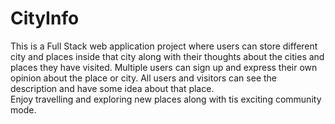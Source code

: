 # CityInfo
This is a Full Stack web application project where users can store different city and places inside that city along with their thoughts about the cities and places they have visited. Multiple users can sign up and express their own opinion about the place or city. All users and visitors can see the description and have some idea about that place.
<br>
Enjoy travelling and exploring new places along with tis exciting community mode.
